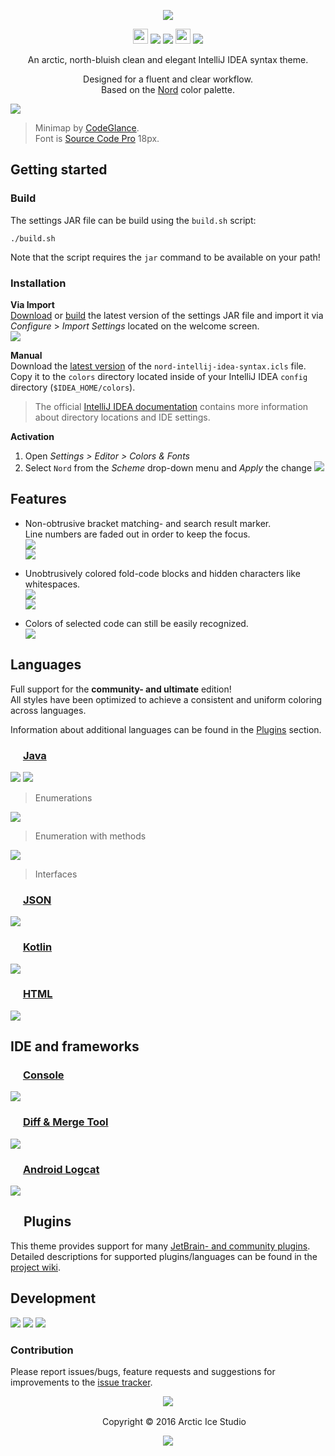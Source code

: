 <p align="center"><img src="https://cdn.rawgit.com/arcticicestudio/nord-intellij-idea-syntax/develop/src/assets/nord-intellij-idea-syntax-banner.svg"/></p>

<p align="center"><img src="https://assets-cdn.github.com/favicon.ico" width=24 height=24/> <a href="https://github.com/arcticicestudio/nord-intellij-idea-syntax/releases/latest"><img src="https://img.shields.io/github/release/arcticicestudio/nord-intellij-idea-syntax.svg"/></a> <a href="https://github.com/arcticicestudio/nord/releases/tag/v0.2.0"><img src="https://img.shields.io/badge/Nord-v0.2.0-blue.svg"/></a> <img src="https://jetbrains.com/_assets/shared/favicons/jetbrains.ico" width=24 height=24/> <a href="https://www.jetbrains.com/idea/"><img src="https://img.shields.io/badge/IntelliJ_IDEA-2016.2.x-blue.svg"/></a></p>

<p align="center">An arctic, north-bluish clean and elegant IntelliJ IDEA syntax theme.</p>

<p align="center">Designed for a fluent and clear workflow.<br>
Based on the <a href="https://github.com/arcticicestudio/nord">Nord</a> color palette.</p>

![][scrot-top]
> Minimap by [CodeGlance](https://plugins.jetbrains.com/plugin/7275?p=idea).  
Font is [Source Code Pro](https://adobe-fonts.github.io/source-code-pro) 18px.

## Getting started
### Build
The settings JAR file can be build using the `build.sh` script:  
```shell
./build.sh
```
Note that the script requires the `jar` command to be available on your path!

### Installation
**Via Import**  
[Download](https://github.com/arcticicestudio/nord-intellij-idea-syntax/releases/latest) or [build](#build) the latest version of the settings JAR file and import it via *Configure* > *Import Settings* located on the welcome screen.  
![][scrot-readme-import]

**Manual**  
Download the [latest version](https://github.com/arcticicestudio/nord-intellij-idea-syntax/releases/latest) of the `nord-intellij-idea-syntax.icls` file.  
Copy it to the `colors` directory located inside of your IntelliJ IDEA `config` directory (`$IDEA_HOME/colors`).  
> The official [IntelliJ IDEA documentation](https://www.jetbrains.com/help/idea/project-and-ide-settings.html#d1733494e174) contains more information about directory locations and IDE settings.

**Activation**
  1. Open *Settings > Editor > Colors & Fonts*
  2. Select `Nord` from the *Scheme* drop-down menu and *Apply* the change
![][scrot-readme-activation]

## Features
  - Non-obtrusive bracket matching- and search result marker.  
    Line numbers are faded out in order to keep the focus.  
    ![][scrot-feature-bracket-matching-marker]  
    ![][scrcast-feature-search-results]

  - Unobtrusively colored fold-code blocks and hidden characters like whitespaces.  
    ![][scrcast-feature-folded-text]  
    ![][scrot-feature-hidden-characters]

  - Colors of selected code can still be easily recognized.  
    ![][scrcast-feature-selection]

## Languages
Full support for the **community- and ultimate** edition!  
All styles have been optimized to achieve a consistent and uniform coloring across languages.

Information about additional languages can be found in the [Plugins](#plugins) section.  

### <img src="https://go.java/favicon.ico" width=16 height=16/> [Java](https://go.java)
![][scrot-lang-java]
![][scrot-lang-java-enumeration]
> Enumerations

![][scrot-lang-java-enumeration-method]
> Enumeration with methods

![][scrot-lang-java-interface]
> Interfaces

### <img src="http://www.json.org/favicon.gif" width=16 height=16/> [JSON](http://www.json.org)
![][scrot-lang-json]

### <img src="https://kotlinlang.org/assets/images/favicon.ico" width=16 height=16/> [Kotlin](https://kotlinlang.org)
![][scrot-lang-kotlin]

### <img src="https://www.w3.org/html/logo/downloads/HTML5_Badge.svg" width=16 height=16/> [HTML](https://html.spec.whatwg.org/multipage/)
![][scrot-lang-html]

## IDE and frameworks
### <img src="https://jetbrains.com/_assets/shared/favicons/jetbrains.ico" width=16 height=16/> [Console](https://www.jetbrains.com/help/idea/command-line-tools-console-tool-window.html)
![][scrot-ide-console]

### <img src="https://jetbrains.com/_assets/shared/favicons/jetbrains.ico" width=16 height=16/> [Diff & Merge Tool](https://www.jetbrains.com/help/idea/running-intellij-idea-as-a-diff-or-merge-command-line-tool.html)
![][scrot-ide-diff-and-merge]

### <img src="https://developer.android.com/favicon.ico" width=16 height=16/> [Android Logcat](https://developer.android.com/studio/command-line/logcat.html)
![][scrot-ide-android-logcat]

## <img src="https://jetbrains.com/_assets/shared/favicons/jetbrains.ico" width=16 height=16/> Plugins
This theme provides support for many [JetBrain- and community plugins](https://plugins.jetbrains.com).  
Detailed descriptions for supported plugins/languages can be found in the [project wiki](https://github.com/arcticicestudio/nord-intellij-idea-syntax/wiki).

## Development
[![](https://img.shields.io/badge/Changelog-0.1.0-blue.svg)](https://github.com/arcticicestudio/nord-intellij-idea-syntax/blob/v0.1.0/CHANGELOG.md) [![](https://img.shields.io/badge/Workflow-gitflow--branching--model-blue.svg)](http://nvie.com/posts/a-successful-git-branching-model) [![](https://img.shields.io/badge/Versioning-ArcVer_0.8.0-blue.svg)](https://github.com/arcticicestudio/arcver)

### Contribution
Please report issues/bugs, feature requests and suggestions for improvements to the [issue tracker](https://github.com/arcticicestudio/nord-intellij-idea-syntax/issues).

<p align="center"><img src="https://cdn.rawgit.com/arcticicestudio/nord/develop/src/assets/banner-footer-mountains.svg" /></p>

<p align="center"> <img src="http://arcticicestudio.com/favicon.ico" width=16 height=16/> Copyright &copy; 2016 Arctic Ice Studio</p>

<p align="center"><a href="https://github.com/arcticicestudio/nord-intellij-idea-syntax/develop/LICENSE.md"><img src="https://img.shields.io/badge/License-Apache_2.0-blue.svg"/></a></p>

[scrcast-feature-folded-text]: https://raw.githubusercontent.com/arcticicestudio/nord-intellij-idea-syntax/develop/src/assets/scrcast-feature-folded-text.gif
[scrcast-feature-search-results]: https://raw.githubusercontent.com/arcticicestudio/nord-intellij-idea-syntax/develop/src/assets/scrcast-feature-search-results.gif
[scrcast-feature-selection]: https://raw.githubusercontent.com/arcticicestudio/nord-intellij-idea-syntax/develop/src/assets/scrcast-feature-selection.gif
[scrot-feature-bracket-matching-marker]: https://raw.githubusercontent.com/arcticicestudio/nord-intellij-idea-syntax/develop/src/assets/scrot-feature-bracket-matching-marker.png
[scrot-feature-hidden-characters]: https://raw.githubusercontent.com/arcticicestudio/nord-intellij-idea-syntax/develop/src/assets/scrot-feature-hidden-characters.png
[scrot-ide-android-logcat]: https://raw.githubusercontent.com/arcticicestudio/nord-intellij-idea-syntax/develop/src/assets/scrot-ide-android-logcat.png
[scrot-ide-console]: https://raw.githubusercontent.com/arcticicestudio/nord-intellij-idea-syntax/develop/src/assets/scrot-ide-console.png
[scrot-ide-diff-and-merge]: https://raw.githubusercontent.com/arcticicestudio/nord-intellij-idea-syntax/develop/src/assets/scrot-ide-diff-and-merge.png
[scrot-lang-html]: https://raw.githubusercontent.com/arcticicestudio/nord-intellij-idea-syntax/develop/src/assets/scrot-lang-html.png
[scrot-lang-java]: https://raw.githubusercontent.com/arcticicestudio/nord-intellij-idea-syntax/develop/src/assets/scrot-lang-java.png
[scrot-lang-java-enumeration]: https://raw.githubusercontent.com/arcticicestudio/nord-intellij-idea-syntax/develop/src/assets/scrot-lang-java-enumeration.png
[scrot-lang-java-enumeration-method]: https://raw.githubusercontent.com/arcticicestudio/nord-intellij-idea-syntax/develop/src/assets/scrot-lang-java-enumeration-method.png
[scrot-lang-java-interface]: https://raw.githubusercontent.com/arcticicestudio/nord-intellij-idea-syntax/develop/src/assets/scrot-lang-java-interface.png
[scrot-lang-json]: https://raw.githubusercontent.com/arcticicestudio/nord-intellij-idea-syntax/develop/src/assets/scrot-lang-json.png
[scrot-lang-kotlin]: https://raw.githubusercontent.com/arcticicestudio/nord-intellij-idea-syntax/develop/src/assets/scrot-lang-kotlin.png
[scrot-readme-activation]: https://raw.githubusercontent.com/arcticicestudio/nord-intellij-idea-syntax/develop/src/assets/scrot-readme-activation.png
[scrot-readme-import]: https://raw.githubusercontent.com/arcticicestudio/nord-intellij-idea-syntax/develop/src/assets/scrot-readme-import.png
[scrot-top]: https://raw.githubusercontent.com/arcticicestudio/nord-intellij-idea-syntax/develop/src/assets/scrot-top.png
